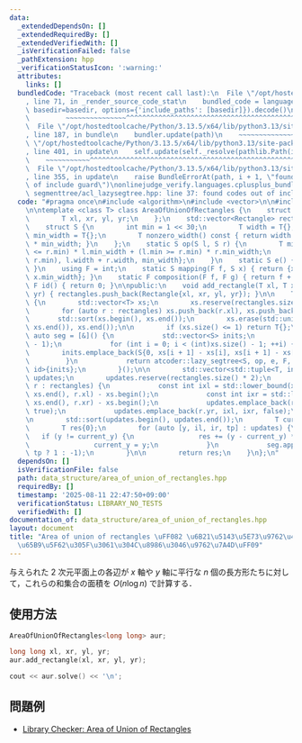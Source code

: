 ```yaml
---
data:
  _extendedDependsOn: []
  _extendedRequiredBy: []
  _extendedVerifiedWith: []
  _isVerificationFailed: false
  _pathExtension: hpp
  _verificationStatusIcon: ':warning:'
  attributes:
    links: []
  bundledCode: "Traceback (most recent call last):\n  File \"/opt/hostedtoolcache/Python/3.13.5/x64/lib/python3.13/site-packages/onlinejudge_verify/documentation/build.py\"\
    , line 71, in _render_source_code_stat\n    bundled_code = language.bundle(stat.path,\
    \ basedir=basedir, options={'include_paths': [basedir]}).decode()\n          \
    \         ~~~~~~~~~~~~~~~^^^^^^^^^^^^^^^^^^^^^^^^^^^^^^^^^^^^^^^^^^^^^^^^^^^^^^^^^^^^^^^^^^\n\
    \  File \"/opt/hostedtoolcache/Python/3.13.5/x64/lib/python3.13/site-packages/onlinejudge_verify/languages/cplusplus.py\"\
    , line 187, in bundle\n    bundler.update(path)\n    ~~~~~~~~~~~~~~^^^^^^\n  File\
    \ \"/opt/hostedtoolcache/Python/3.13.5/x64/lib/python3.13/site-packages/onlinejudge_verify/languages/cplusplus_bundle.py\"\
    , line 401, in update\n    self.update(self._resolve(pathlib.Path(included), included_from=path))\n\
    \    ~~~~~~~~~~~^^^^^^^^^^^^^^^^^^^^^^^^^^^^^^^^^^^^^^^^^^^^^^^^^^^^^^^^^^^\n\
    \  File \"/opt/hostedtoolcache/Python/3.13.5/x64/lib/python3.13/site-packages/onlinejudge_verify/languages/cplusplus_bundle.py\"\
    , line 355, in update\n    raise BundleErrorAt(path, i + 1, \"found codes out\
    \ of include guard\")\nonlinejudge_verify.languages.cplusplus_bundle.BundleErrorAt:\
    \ segmenttree/acl_lazysegtree.hpp: line 37: found codes out of include guard\n"
  code: "#pragma once\n#include <algorithm>\n#include <vector>\n\n#include \"segmenttree/acl_lazysegtree.hpp\"\
    \n\ntemplate <class T> class AreaOfUnionOfRectangles {\n    struct Rectangle {\n\
    \        T xl, xr, yl, yr;\n    };\n    std::vector<Rectangle> rectangles;\n\n\
    \    struct S {\n        int min = 1 << 30;\n        T width = T{};\n        T\
    \ min_width = T{};\n        T nonzero_width() const { return width - (min == 0)\
    \ * min_width; }\n    };\n    static S op(S l, S r) {\n        T min_width = (l.min\
    \ <= r.min) * l.min_width + (l.min >= r.min) * r.min_width;\n        return {std::min(l.min,\
    \ r.min), l.width + r.width, min_width};\n    }\n    static S e() { return S{};\
    \ }\n    using F = int;\n    static S mapping(F f, S x) { return {x.min + f, x.width,\
    \ x.min_width}; }\n    static F composition(F f, F g) { return f + g; }\n    static\
    \ F id() { return 0; }\n\npublic:\n    void add_rectangle(T xl, T xr, T yl, T\
    \ yr) { rectangles.push_back(Rectangle{xl, xr, yl, yr}); }\n\n    T solve() const\
    \ {\n        std::vector<T> xs;\n        xs.reserve(rectangles.size() * 2);\n\
    \        for (auto r : rectangles) xs.push_back(r.xl), xs.push_back(r.xr);\n \
    \       std::sort(xs.begin(), xs.end());\n        xs.erase(std::unique(xs.begin(),\
    \ xs.end()), xs.end());\n\n        if (xs.size() <= 1) return T{};\n\n       \
    \ auto seg = [&]() {\n            std::vector<S> inits;\n            inits.reserve((int)xs.size()\
    \ - 1);\n            for (int i = 0; i < (int)xs.size() - 1; ++i) {\n        \
    \        inits.emplace_back(S{0, xs[i + 1] - xs[i], xs[i + 1] - xs[i]});\n   \
    \         }\n            return atcoder::lazy_segtree<S, op, e, F, mapping, composition,\
    \ id>{inits};\n        }();\n\n        std::vector<std::tuple<T, int, int, bool>>\
    \ updates;\n        updates.reserve(rectangles.size() * 2);\n        for (auto\
    \ r : rectangles) {\n            const int ixl = std::lower_bound(xs.begin(),\
    \ xs.end(), r.xl) - xs.begin();\n            const int ixr = std::lower_bound(xs.begin(),\
    \ xs.end(), r.xr) - xs.begin();\n            updates.emplace_back(r.yl, ixl, ixr,\
    \ true);\n            updates.emplace_back(r.yr, ixl, ixr, false);\n        }\n\
    \n        std::sort(updates.begin(), updates.end());\n        T current_y = std::get<0>(updates.front());\n\
    \        T res{0};\n        for (auto [y, il, ir, tp] : updates) {\n         \
    \   if (y != current_y) {\n                res += (y - current_y) * seg.all_prod().nonzero_width();\n\
    \                current_y = y;\n            }\n            seg.apply(il, ir,\
    \ tp ? 1 : -1);\n        }\n\n        return res;\n    }\n};\n"
  dependsOn: []
  isVerificationFile: false
  path: data_structure/area_of_union_of_rectangles.hpp
  requiredBy: []
  timestamp: '2025-08-11 22:47:50+09:00'
  verificationStatus: LIBRARY_NO_TESTS
  verifiedWith: []
documentation_of: data_structure/area_of_union_of_rectangles.hpp
layout: document
title: "Area of union of rectangles \uFF082 \u6B21\u5143\u5E73\u9762\u4E0A\u306E\u9577\
  \u65B9\u5F62\u305F\u3061\u304C\u8986\u3046\u9762\u7A4D\uFF09"
---
```


与えられた 2 次元平面上の各辺が $x$ 軸や $y$ 軸に平行な $n$ 個の長方形たちに対して，これらの和集合の面積を $O(n \log n)$ で計算する．

## 使用方法

```cpp
AreaOfUnionOfRectangles<long long> aur;

long long xl, xr, yl, yr;
aur.add_rectangle(xl, xr, yl, yr);

cout << aur.solve() << '\n';
```

## 問題例

- [Library Checker: Area of Union of Rectangles](https://judge.yosupo.jp/problem/area_of_union_of_rectangles)
